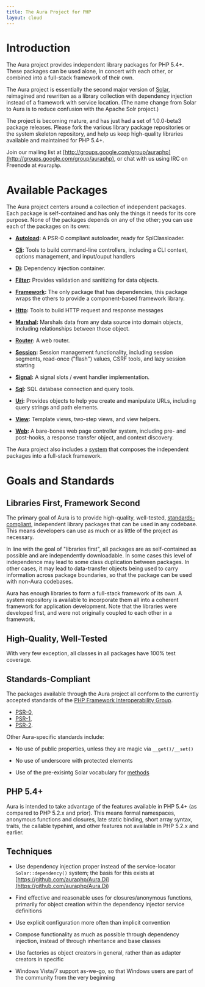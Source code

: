 ```yaml
---
title: The Aura Project for PHP
layout: cloud
---
```


<div class="grid_4" markdown="1">

Introduction
============

The Aura project provides independent library packages for PHP 5.4+. These
packages can be used alone, in concert with each other, or combined into a
full-stack framework of their own.

The Aura project is essentially the second major version of
[Solar](http://solarphp.com), reimagined and rewritten as a library collection
with dependency injection instead of a framework with service location. (The
name change from Solar to Aura is to reduce confusion with the Apache Solr
project.)

The project is becoming mature, and has just had a set of 1.0.0-beta3 package
releases. Please fork the various library package repositories or the system
skeleton repository, and help us keep high-quality libraries available and
maintained for PHP 5.4+.

Join our mailing list at
[http://groups.google.com/group/auraphp](http://groups.google.com/group/auraphp),
or chat with us using IRC on Freenode at `#auraphp`.

</div>

<div class="grid_8" markdown="1">

Available Packages
==================

The Aura project centers around a collection of independent packages. Each
package is self-contained and has only the things it needs for its core
purpose. None of the packages depends on any of the other; you can use each of
the packages on its own:

- **[Autoload](https://github.com/auraphp/Aura.Autoload):** A PSR-0 compliant
  autoloader, ready for SplClassloader.

- **[Cli](https://github.com/auraphp/Aura.Cli):** Tools to build command-line
  controllers, including a CLI context, options management, and input/ouput
  handlers

- **[Di](https://github.com/auraphp/Aura.Di):** Dependency injection
  container.

- **[Filter](https://github.com/auraphp/Aura.Filter):** Provides validation and
  sanitizing for data objects.

- **[Framework](https://github.com/auraphp/Aura.Framework):** The only package
  that has dependencies, this package wraps the others to provide a
  component-based framework library.

- **[Http](https://github.com/auraphp/Aura.Http):** Tools to build HTTP
  request and response messages

- **[Marshal](https://github.com/auraphp/Aura.Marshal):** Marshals data from
  any data source into domain objects, including relationships between those
  object.

- **[Router](https://github.com/auraphp/Aura.Router):** A web router.

- **[Session](https://github.com/auraphp/Aura.Session):** Session management 
  functionality, including session segments, read-once ("flash") values, CSRF 
  tools, and lazy session starting

- **[Signal](https://github.com/auraphp/Aura.Signal):** A signal slots / event
  handler implementation.

- **[Sql](https://github.com/auraphp/Aura.Sql):** SQL database connection and
  query tools.

- **[Uri](https://github.com/auraphp/Aura.Uri):** Provides objects to 
  help you create and manipulate URLs, including query strings and path elements.

- **[View](https://github.com/auraphp/Aura.View):** Template views, two-step
  views, and view helpers.

- **[Web](https://github.com/auraphp/Aura.Web):** A bare-bones web page
  controller system, including pre- and post-hooks, a response transfer
  object, and context discovery.

The Aura project also includes a [system](https://github.com/auraphp/system)
that composes the independent packages into a full-stack framework.


Goals and Standards
===================

Libraries First, Framework Second
---------------------------------

The primary goal of Aura is to provide high-quality, well-tested,
[standards-compliant](http://php-fig.org), independent library packages that
can be used in any codebase. This means developers can use as much or as
little of the project as necessary.

In line with the goal of "libraries first", all packages are as self-contained
as possible and are independently downloadable. In some cases this level of
independence may lead to some class duplication between packages. In other
cases, it may lead to data-transfer objects being used to carry information
across package boundaries, so that the package can be used with non-Aura
codebases.

Aura has enough libraries to form a full-stack framework of its own. A system
repository is available to incorporate them all into a coherent framework for
application development. Note that the libraries were developed first, and
were not originally coupled to each other in a framework.


High-Quality, Well-Tested
-------------------------

With very few exception, all classes in all packages have 100% test coverage.


Standards-Compliant
-------------------

The packages available through the Aura project all conform to the currently
accepted standards of the [PHP Framework Interoperability
Group](http://www.php-fig.org/).

- [PSR-0](https://github.com/php-fig/fig-standards/blob/master/accepted/PSR-0.md),
- [PSR-1](https://github.com/php-fig/fig-standards/blob/master/accepted/PSR-1-basic-coding-standard.md), 
- [PSR-2](https://github.com/php-fig/fig-standards/blob/master/accepted/PSR-2-coding-style-guide.md).

Other Aura-specific standards include:

- No use of public properties, unless they are magic via `__get()/__set()`

- No use of underscore with protected elements

- Use of the pre-exisintg Solar vocabulary for
  [methods](http://solarphp.com/manual/appendix-standards.naming.methods)


PHP 5.4+
--------

Aura is intended to take advantage of the features available in PHP 5.4+ (as
compared to PHP 5.2.x and prior). This means formal namespaces, anonymous
functions and closures, late static binding, short array syntax, traits, the
callable typehint, and other features not available in PHP 5.2.x and earlier.


Techniques
----------

- Use dependency injection proper instead of the service-locator
  `Solar::dependency()` system; the basis for this exists at
  [https://github.com/auraphp/Aura.Di](https://github.com/auraphp/Aura.Di)

- Find effective and reasonable uses for closures/anonymous functions,
  primarily for object creation within the dependency injector service
  definitions

- Use explicit configuration more often than implicit convention

- Compose functionality as much as possible through dependency injection,
  instead of through inheritance and base classes

- Use factories as object creators in general, rather than as adapter creators
  in specific

- Windows Vista/7 support as-we-go, so that Windows users are part of the
  community from the very beginning
</div>
